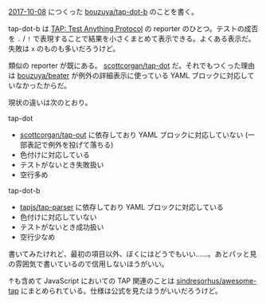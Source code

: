 [2017-10-08][] につくった [bouzuya/tap-dot-b][] のことを書く。

tap-dot-b は [TAP: Test Anything Protocol](https://testanything.org/) の reporter のひとつ。テストの成否を `.` / `!` で表現することで結果を小さくまとめて表示できる。よくある表示だ。失敗は `x` のものも多いだろうけど。

類似の reporter が既にある。 [scottcorgan/tap-dot][] だ。それでもつくった理由は [bouzuya/beater][] が例外の詳細表示に使っている YAML ブロックに対応していなかったからだ。

現状の違いは次のとおり。

tap-dot

- [scottcorgan/tap-out][] に依存しており YAML ブロックに対応していない (一部表記で例外を投げて落ちる)
- 色付けに対応している
- テストがないとき失敗扱い
- 空行多め

tap-dot-b

- [tapjs/tap-parser][] に依存しており YAML ブロックに対応している
- 色付けに対応していない
- テストがないとき成功扱い
- 空行少なめ

書いてみたけれど、最初の項目以外、ぼくにはどうでもいい……。あとパッと見の雰囲気で書いているので信用しないほうがいい。

↑も含めて JavaScript においての TAP 関連のことは [sindresorhus/awesome-tap][] にまとめられている。仕様は公式を見たほうがいいだろうけど。

[2017-10-08]: https://blog.bouzuya.net/2017/10/08/
[bouzuya/beater]: https://github.com/bouzuya/beater
[bouzuya/tap-dot-b]: https://github.com/bouzuya/tap-dot-b
[scottcorgan/tap-dot]: https://github.com/scottcorgan/tap-dot
[scottcorgan/tap-out]: https://github.com/scottcorgan/tap-out
[sindresorhus/awesome-tap]: https://github.com/sindresorhus/awesome-tap
[tapjs/tap-parser]: https://github.com/tapjs/tap-parser
